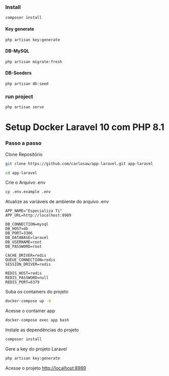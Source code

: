 ### Install 
`composer install`

#### Key generate
`php artisan key:generate`

#### DB-MySQL
`php artisan migrate:fresh`

#### DB-Seeders
`php artisan db:seed`

### run project
`php artisan serve`


# Setup Docker Laravel 10 com PHP 8.1

### Passo a passo
Clone Repositório
```sh
git clone https://github.com/carlosaw/app-laravel.git app-laravel
```
```sh
cd app-laravel
```

Crie o Arquivo .env
```sh
cp .env.example .env
```

Atualize as variáveis de ambiente do arquivo .env
```dosini
APP_NAME="Especializa Ti"
APP_URL=http://localhost:8989

DB_CONNECTION=mysql
DB_HOST=db
DB_PORT=3306
DB_DATABASE=laravel
DB_USERNAME=root
DB_PASSWORD=root

CACHE_DRIVER=redis
QUEUE_CONNECTION=redis
SESSION_DRIVER=redis

REDIS_HOST=redis
REDIS_PASSWORD=null
REDIS_PORT=6379
```

Suba os containers do projeto
```sh
docker-compose up -d
```

Acesse o container app
```sh
docker-compose exec app bash
```

Instale as dependências do projeto
```sh
composer install
```

Gere a key do projeto Laravel
```sh
php artisan key:generate
```

Acesse o projeto
[http://localhost:8989](http://localhost:8989)